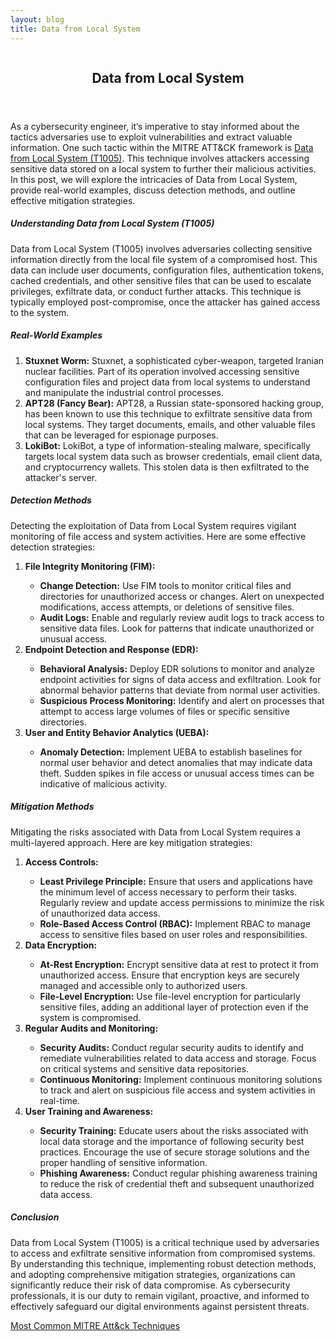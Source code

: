 ```yaml
---
layout: blog
title: Data from Local System
---
```



<div id="main" class="s-content__main large-8 column">
<article class="entry">

<header class="entry__header">

<h2 class="entry__title h1">
    Data from Local System
</h2>        
</header>

<div class="entry__content">

<p>As a cybersecurity engineer, it’s imperative to stay informed about the tactics adversaries use to exploit vulnerabilities and extract valuable information. One such tactic within the MITRE ATT&CK framework is <a href="https://attack.mitre.org/techniques/T1005/">Data from Local System (T1005)</a>. This technique involves attackers accessing sensitive data stored on a local system to further their malicious activities. In this post, we will explore the intricacies of Data from Local System, provide real-world examples, discuss detection methods, and outline effective mitigation strategies.</p>

<h5>Understanding Data from Local System (T1005)</h5>

<p>Data from Local System (T1005) involves adversaries collecting sensitive information directly from the local file system of a compromised host. This data can include user documents, configuration files, authentication tokens, cached credentials, and other sensitive files that can be used to escalate privileges, exfiltrate data, or conduct further attacks. This technique is typically employed post-compromise, once the attacker has gained access to the system.</p>

<h5>Real-World Examples</h5>
<ol>
    <li><strong>Stuxnet Worm:</strong> Stuxnet, a sophisticated cyber-weapon, targeted Iranian nuclear facilities. Part of its operation involved accessing sensitive configuration files and project data from local systems to understand and manipulate the industrial control processes.</li>
    <li><strong>APT28 (Fancy Bear):</strong> APT28, a Russian state-sponsored hacking group, has been known to use this technique to exfiltrate sensitive data from local systems. They target documents, emails, and other valuable files that can be leveraged for espionage purposes.</li>
    <li><strong>LokiBot:</strong> LokiBot, a type of information-stealing malware, specifically targets local system data such as browser credentials, email client data, and cryptocurrency wallets. This stolen data is then exfiltrated to the attacker's server.</li>
</ol>
<h5>Detection Methods</h5>
<p>
Detecting the exploitation of Data from Local System requires vigilant monitoring of file access and system activities. Here are some effective detection strategies:
<ol>
    <li><strong>File Integrity Monitoring (FIM):</strong></li>
    <ul>
        <li><strong>Change Detection:</strong> Use FIM tools to monitor critical files and directories for unauthorized access or changes. Alert on unexpected modifications, access attempts, or deletions of sensitive files.</li>
        <li><strong>Audit Logs:</strong> Enable and regularly review audit logs to track access to sensitive data files. Look for patterns that indicate unauthorized or unusual access.</li>
    </ul>
    <li><strong>Endpoint Detection and Response (EDR):</strong></li>
    <ul>
        <li><strong>Behavioral Analysis:</strong> Deploy EDR solutions to monitor and analyze endpoint activities for signs of data access and exfiltration. Look for abnormal behavior patterns that deviate from normal user activities.</li>
        <li><strong>Suspicious Process Monitoring:</strong> Identify and alert on processes that attempt to access large volumes of files or specific sensitive directories.</li>
    </ul>
    <li><strong>User and Entity Behavior Analytics (UEBA):</strong></li>
    <ul>
        <li><strong>Anomaly Detection:</strong> Implement UEBA to establish baselines for normal user behavior and detect anomalies that may indicate data theft. Sudden spikes in file access or unusual access times can be indicative of malicious activity.</li>
    </ul>
</ol></p>
<h5>Mitigation Methods</h5>
<p>
Mitigating the risks associated with Data from Local System requires a multi-layered approach. Here are key mitigation strategies:
<ol>
    <li><strong>Access Controls:</strong></li>
    <ul>
        <li><strong>Least Privilege Principle:</strong> Ensure that users and applications have the minimum level of access necessary to perform their tasks. Regularly review and update access permissions to minimize the risk of unauthorized data access.</li>
        <li><strong>Role-Based Access Control (RBAC):</strong> Implement RBAC to manage access to sensitive files based on user roles and responsibilities.</li>
    </ul>
    <li><strong>Data Encryption:</strong></li>
    <ul>
        <li><strong>At-Rest Encryption:</strong> Encrypt sensitive data at rest to protect it from unauthorized access. Ensure that encryption keys are securely managed and accessible only to authorized users.</li>
        <li><strong>File-Level Encryption:</strong> Use file-level encryption for particularly sensitive files, adding an additional layer of protection even if the system is compromised.</li>
    </ul>
    <li><strong>Regular Audits and Monitoring:</strong></li>
    <ul>
        <li><strong>Security Audits:</strong> Conduct regular security audits to identify and remediate vulnerabilities related to data access and storage. Focus on critical systems and sensitive data repositories.</li>
        <li><strong>Continuous Monitoring:</strong> Implement continuous monitoring solutions to track and alert on suspicious file access and system activities in real-time.</li>
    </ul>
    <li><strong>User Training and Awareness:</strong></li>
    <ul>
        <li><strong>Security Training:</strong> Educate users about the risks associated with local data storage and the importance of following security best practices. Encourage the use of secure storage solutions and the proper handling of sensitive information.</li>
        <li><strong>Phishing Awareness:</strong> Conduct regular phishing awareness training to reduce the risk of credential theft and subsequent unauthorized data access.</li>
    </ul>
</ol></p>
<h5>Conclusion</h5>
<p>Data from Local System (T1005) is a critical technique used by adversaries to access and exfiltrate sensitive information from compromised systems. By understanding this technique, implementing robust detection methods, and adopting comprehensive mitigation strategies, organizations can significantly reduce their risk of data compromise. As cybersecurity professionals, it is our duty to remain vigilant, proactive, and informed to effectively safeguard our digital environments against persistent threats.</p>

<p><a href="../../03/25/MITRE_Att&ck_Intro.html">Most Common MITRE Att&ck Techniques</a></p>

</div>
</article> <!-- end entry -->

</div> <!-- end main -->  